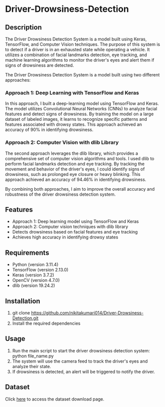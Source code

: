 # Driver-Drowsiness-Detection

## Description
The Driver Drowsiness Detection System is a model built using Keras, TensorFlow, and Computer Vision techniques. The purpose of this system is to detect if a driver is in an exhausted state while operating a vehicle. It utilizes a combination of facial landmarks detection, eye tracking, and machine learning algorithms to monitor the driver's eyes and alert them if signs of drowsiness are detected.

The Driver Drowsiness Detection System is a model built using two different approaches:
### Approach 1: Deep Learning with TensorFlow and Keras
In this approach, I built a deep-learning model using TensorFlow and Keras. The model utilizes Convolutional Neural Networks (CNNs) to analyze facial features and detect signs of drowsiness. By training the model on a large dataset of labeled images, it learns to recognize specific patterns and features associated with drowsy states. This approach achieved an accuracy of 90% in identifying drowsiness.

### Approach 2: Computer Vision with dlib Library
The second approach leverages the dlib library, which provides a comprehensive set of computer vision algorithms and tools. I used dlib to perform facial landmarks detection and eye tracking. By tracking the movement and behavior of the driver's eyes, I could identify signs of drowsiness, such as prolonged eye closure or heavy blinking. This approach achieved an accuracy of 94.46% in identifying drowsiness.

By combining both approaches, I aim to improve the overall accuracy and robustness of the driver drowsiness detection system.


## Features
- Approach 1: Deep learning model using TensorFlow and Keras
- Approach 2: Computer vision techniques with dlib library
- Detects drowsiness based on facial features and eye tracking
- Achieves high accuracy in identifying drowsy states

## Requirements
- Python (version 3.11.4)
- TensorFlow (version 2.13.0)
- Keras (version 3.7.2)
- OpenCV (version 4.7.0)
- dlib (version 19.24.2)

## Installation
1. git clone https://github.com/nikitakumari014/Driver-Drowsiness-Detection.git
2. Install the required dependencies

## Usage
1. Run the main script to start the driver drowsiness detection system: python file_name.py
2. The system will use the camera feed to track the driver's eyes and analyze their state.
3. If drowsiness is detected, an alert will be triggered to notify the driver.

## Dataset
Click [here](http://mrl.cs.vsb.cz/eyedataset) to access the dataset download page.
